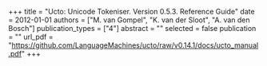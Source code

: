 +++
title = "Ucto: Unicode Tokeniser. Version 0.5.3. Reference Guide"
date = 2012-01-01
authors = ["M. van Gompel", "K. van der Sloot", "A. van den Bosch"]
publication_types = ["4"]
abstract = ""
selected = false
publication = ""
url_pdf = "https://github.com/LanguageMachines/ucto/raw/v0.14.1/docs/ucto_manual.pdf"
+++

